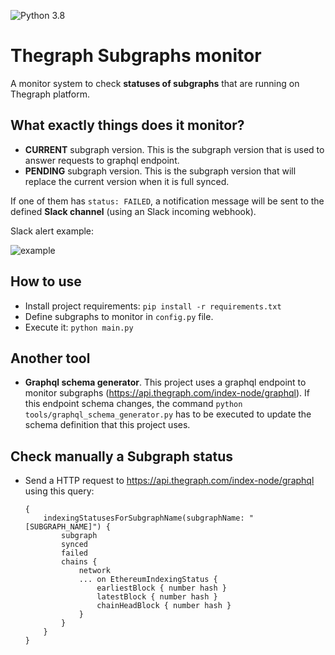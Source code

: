 ![Python 3.8](https://img.shields.io/badge/Python-3.8-blue.svg)

# Thegraph Subgraphs monitor
A monitor system to check **statuses of subgraphs** that are running on Thegraph platform.

What exactly things does it monitor?
--------------------------------------
- **CURRENT** subgraph version. This is the subgraph version that is used to answer requests to graphql endpoint.
- **PENDING** subgraph version. This is the subgraph version that will replace the current version when it is full synced.

If one of them has `status: FAILED`, a notification message will be sent to the defined **Slack channel** (using an Slack incoming webhook).

Slack alert example:

![example](https://user-images.githubusercontent.com/22997139/80019048-37f72400-84d7-11ea-95cd-def812be0333.PNG)

How to use
------------
- Install project requirements: `pip install -r requirements.txt`
- Define subgraphs to monitor in `config.py` file.
- Execute it: `python main.py`

Another tool
------------
- **Graphql schema generator**. This project uses a graphql endpoint to monitor subgraphs 
(https://api.thegraph.com/index-node/graphql). 
If this endpoint schema changes, the command `python tools/graphql_schema_generator.py` has to be executed 
to update the schema definition that this project uses.

Check manually a Subgraph status
-----------------------------------
- Send a HTTP request to https://api.thegraph.com/index-node/graphql using this query:
    ```
    {
        indexingStatusesForSubgraphName(subgraphName: "[SUBGRAPH_NAME]") {
            subgraph
            synced
            failed
            chains {
                network
                ... on EthereumIndexingStatus {
                    earliestBlock { number hash }
                    latestBlock { number hash }
                    chainHeadBlock { number hash }
                }
            }
        }
    }
    ```
